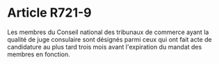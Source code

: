 # Article R721-9

Les membres du Conseil national des tribunaux de commerce ayant la qualité de juge consulaire sont désignés parmi ceux qui ont fait acte de candidature au plus tard trois mois avant l'expiration du mandat des membres en fonction.
